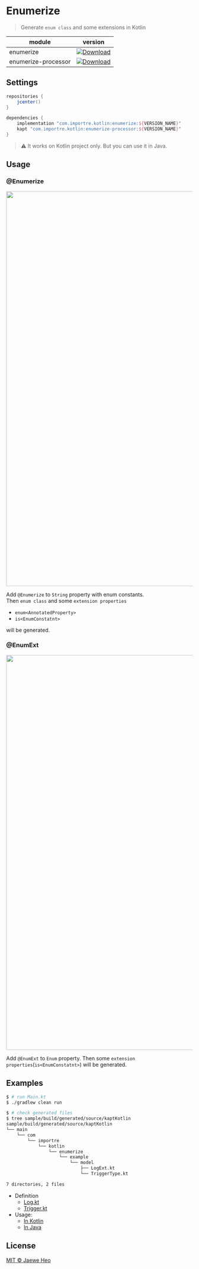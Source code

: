 # Enumerize

> Generate `enum class` and some extensions in Kotlin

| module              | version         |
| ------------------- | --------------- |
| enumerize           | [ ![Download][enumerize-svg] ][enumerize-version] |
| enumerize-processor | [ ![Download][enumerize-processor-svg] ][enumerize-processor-version] |

## Settings

```groovy
repositories {
    jcenter()
}
```

```groovy
dependencies {
    implementation "com.importre.kotlin:enumerize:${VERSION_NAME}"
    kapt "com.importre.kotlin:enumerize-processor:${VERSION_NAME}"
}
```

> :warning: It works on Kotlin project only.
> But you can use it in Java.

## Usage

### @Enumerize

<img src="https://user-images.githubusercontent.com/1744446/38358906-a0caf17e-3901-11e8-9592-3932b8c5d725.png" width=1066>

Add `@Enumerize` to `String` property with enum constants.  
Then `enum class` and some `extension properties`

- `enum<AnnotatedProperty>`
- `is<EnumConstatnt>`

will be generated.

### @EnumExt

<img src="https://user-images.githubusercontent.com/1744446/38358907-a0fb87bc-3901-11e8-804e-935deb91c5fa.png" width=1066>

Add `@EnumExt` to `Enum` property.
Then some `extension properties`(`is<EnumConstatnt>`) will be generated.

## Examples

```sh
$ # run Main.kt
$ ./gradlew clean run
```
```sh
$ # check generated files
$ tree sample/build/generated/source/kaptKotlin
sample/build/generated/source/kaptKotlin
└── main
    └── com
        └── importre
            └── kotlin
                └── enumerize
                    └── example
                        └── model
                            ├── LogExt.kt
                            └── TriggerType.kt

7 directories, 2 files
```

- Definition
    - [Log.kt]
    - [Trigger.kt]
- Usage:
    - [In Kotlin][Main.kt]
    - [In Java][JMain.java]


## License

[MIT © Jaewe Heo](license)




[Log.kt]: sample/src/main/kotlin/com/importre/kotlin/enumerize/example/model/Log.kt
[Trigger.kt]: sample/src/main/kotlin/com/importre/kotlin/enumerize/example/model/Trigger.kt
[JMain.java]: sample/src/main/java/com/importre/kotlin/enumerize/example/JMain.java
[Main.kt]: sample/src/main/kotlin/com/importre/kotlin/enumerize/example/Main.kt

[enumerize-svg]: https://api.bintray.com/packages/importre/maven/enumerize/images/download.svg
[enumerize-processor-svg]: https://api.bintray.com/packages/importre/maven/enumerize-processor/images/download.svg
[enumerize-version]: https://bintray.com/importre/maven/enumerize/_latestVersion
[enumerize-processor-version]: https://bintray.com/importre/maven/enumerize-processor/_latestVersion
